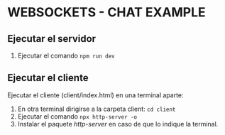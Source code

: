 # WEBSOCKETS - CHAT EXAMPLE

## Ejecutar el servidor
1. Ejecutar el comando `npm run dev`

## Ejecutar el cliente
Ejecutar el cliente (client/index.html) en una terminal aparte:
1. En otra terminal dirigirse a la carpeta client: `cd client`
2. Ejecutar el comando `npx http-server -o`
3. Instalar el paquete _http-server_ en caso de que lo indique la terminal.